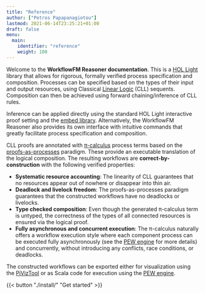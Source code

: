 ```yaml
---
title: "Reference"
author: ["Petros Papapanagiotou"]
lastmod: 2021-06-14T23:25:21+01:00
draft: false
menu:
  main:
    identifier: "reference"
    weight: 100
---
```


Welcome to the **WorkflowFM Reasoner documentation**. This is a [HOL Light](https://github.com/jrh13/hol-light) library that allows for rigorous, formally verified process specification and composition. Processes can be specified based on the types of their input and output resources, using Classical [Linear Logic](https://en.wikipedia.org/wiki/Linear%5Flogic) (CLL) sequents. Composition can then be achieved using forward chaining/inference of CLL rules.

Inference can be applied directly using the standard HOL Light interactive proof setting and the [embed library](https://github.com/PetrosPapapa/hol-light-embed). Alternatively, the WorkflowFM Reasoner also provides its own interface with intuitive commands that greatly facilitate process specification and composition.

CLL proofs are annotated with [&pi;-calculus](https://en.wikipedia.org/wiki/%CE%A0-calculus) process terms based on the [proofs-as-processes](https://www.sciencedirect.com/science/article/pii/0304397594001030) paradigm. These provide an executable translation of the logical composition. The resulting workflows are **correct-by-construction** with the following verified properties:

-   **Systematic resource accounting**: The linearity of CLL guarantees that no resources appear out of nowhere or disappear into thin air.
-   **Deadlock and livelock freedom**: The proofs-as-processes paradigm guarantees that the constructed workflows have no deadlocks or livelocks.
-   **Type checked composition**: Even though the generated &pi;-calculus term is untyped, the correctness of the types of all connected resources is ensured via the logical proof.
-   **Fully asynchronous and concurrent execution**: The &pi;-calculus naturally offers a workflow execution style where each component process can be executed fully asynchronously (see the [PEW engine](http://docs.workflowfm.com/pew) for more details) and concurrently, without introducing any conflicts, race conditions, or deadlocks.

The constructed workflows can be exported either for visualization using the [PiVizTool](http://frapu.de/bpm/piviztool.html) or as Scala code for execution using the [PEW engine](http://docs.workflowfm.com/pew).

{{< button "./install/" "Get started" >}}
